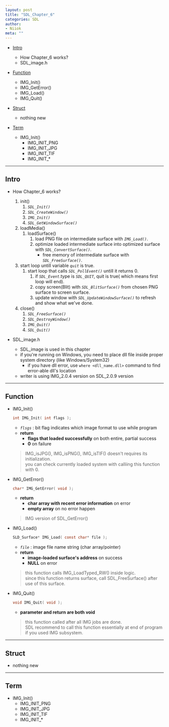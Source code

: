 ```yaml
---
layout: post
title: "SDL_Chapter_6"
categories: SDL
author:
- Niiok
meta: ""
---
```


- [Intro](#intro)
  - How Chapter_6 works?
  - SDL_image.h

- [Function](#function)
  - IMG_Init()
  - IMG_GetError()
  - IMG_Load()
  - IMG_Quit()

- [Struct](#struct)
  - nothing new

- [Term](#term)
  - IMG_Init()
    - IMG_INIT_PNG
    - IMG_INIT_JPG
    - IMG_INIT_TIF
    - IMG_INIT_*

- - - - - - - - - - - - - - - - - - - - - - - - - - - - - - - - - - - - - - - - - - - - - - - - - - - - - - - - - - - - - - - - - - - - - - - - - - - 

## Intro
    
- How Chapter_6 works?
  1. init()
     1. _`SDL_Init()`_
     2. _`SDL_CreateWindow()`_
     3. _`IMG_Init()`_
     4. _`SDL_GetWindowSurface()`_
  2. loadMedia()
     1. loadSurface()
        1. load PNG file on intermediate surface with _`IMG_Load()`_.
        2. optimize loaded intermediate surface into optimized surface with _`SDL_ConvertSurface()`_.
           - free memory of intermediate surface with _`SDL_FreeSurface()`_.
  3. start loop untill variable _`quit`_ is true.
     1. start loop that calls _`SDL_PollEvent()`_ untill it returns 0.
        1. if _`SDL_Event`_.type is _`SDL_QUIT`_, quit is true( which means first loop will end).
        2. copy screen(Blit) with _`SDL_BlitSurface()`_ from chosen PNG surface to screen surface.
        3. update window with _`SDL_UpdateWindowSurface()`_ to refresh and show what we've done.
  4. close()
     1. _`SDL_FreeSurface()`_
     2. _`SDL_DestroyWindow()`_
     3. _`IMG_Quit()`_
     4. _`SDL_Quit()`_
    
- SDL_image.h
  - SDL_image is used in this chapter
  - if you're running on Windows, you need to place dll file inside proper system directory (like Windows/System32)
    - if you have dll error, use `where <dll_name.dll>` command to find error-able dll's location
  - writer is using IMG_2.0.4 version on SDL_2.0.9 version
    

- - - - - - - - - - - - - - - - - - - - - - - - - - - - - - - - - - - - - - - - - - - - - - - - - - - - - - - - - - - - - - - - - - - - - - - - - - - 

## Function
    
- IMG_Init()
  ```C
  int IMG_Init( int flags );
  ```
  - _`flsgs`_ : bit flag indicates which image format to use while program
  - **return**
    - **flags that loaded successfully** on both entire, partial success
    - **0** on failure
  > IMG_isJPG(), IMG_isPNG(), IMG_isTIF() doesn't requires its initialization.    
  > you can check currently loaded system with calliing this function with 0.    
    

- IMG_GetError()
  ```C
  char* IMG_GetError( void );
  ```
  - **return**
    - **char array with recent error information** on error
    - **empty array** on no error happen
  > IMG version of SDL_GetError()    
    

- IMG_Load()
  ```C
  SLD_Surface* IMG_Load( const char* file );
  ```
  - _`file`_ : image file name string (char array/pointer)
  - **return**
    - **image-loaded surface's address** on success
    - **NULL** on error
  > this function calls IMG_LoadTyped_RW() inside logic.    
  > since this function returns surface, call SDL_FreeSurface() after use of this surface.    
    

- IMG_Quit()
  ```C
  void IMG_Quit( void );
  ```
  - **parameter and return are both void**
  > this function called after all IMG jobs are done.    
  > SDL recommend to call this function essentially at end of program if you used IMG subsystem.    
    

- - - - - - - - - - - - - - - - - - - - - - - - - - - - - - - - - - - - - - - - - - - - - - - - - - - - - - - - - - - - - - - - - - - - - - - - - - - 

## Struct
    
- nothing new
    
- - - - - - - - - - - - - - - - - - - - - - - - - - - - - - - - - - - - - - - - - - - - - - - - - - - - - - - - - - - - - - - - - - - - - - - - - - - 

## Term
    
- IMG_Init()
  - IMG_INIT_PNG
  - IMG_INIT_JPG
  - IMG_INIT_TIF
  - IMG_INIT_*
    
